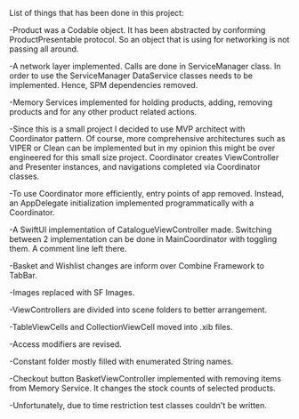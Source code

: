 List of things that has been done in this project:

-Product was a Codable object. It has been abstracted by conforming ProductPresentable protocol. So an object that is using for networking is not passing all around.

-A network layer implemented. Calls are done in ServiceManager class. In order to use the ServiceManager DataService classes needs to be implemented. Hence, SPM dependencies removed.

-Memory Services implemented for holding products, adding, removing products and for any other product related actions.

-Since this is a small project I decided to use MVP architect with Coordinator pattern. Of course, more comprehensive architectures such as VIPER or Clean can be implemented but in my opinion this might be over engineered for this small size project. Coordinator creates ViewController and Presenter instances, and navigations completed via Coordinator classes. 

-To use Coordinator more efficiently, entry points of app removed. Instead, an AppDelegate initialization implemented programmatically with a Coordinator.

-A SwiftUI implementation of CatalogueViewController made. Switching between 2 implementation can be done in MainCoordinator with toggling them. A comment line left there.

-Basket and Wishlist changes are inform over Combine Framework to TabBar.

-Images replaced with SF Images.

-ViewControllers are divided into scene folders to better arrangement.

-TableViewCells and CollectionViewCell moved into .xib files.

-Access modifiers are revised.

-Constant folder mostly filled with enumerated String names.

-Checkout button BasketViewController implemented with removing items from Memory Service. It changes the stock counts of selected products.

-Unfortunately, due to time restriction test classes couldn't be written.